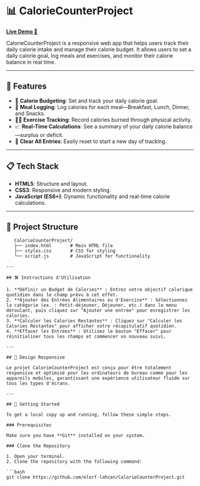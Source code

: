 # 📊 CalorieCounterProject

**[Live Demo 🚀](https://elorf-lahcen.github.io/CalorieCounterProject/)**

CalorieCounterProject is a responsive web app that helps users track their daily calorie intake and manage their calorie budget. It allows users to set a daily calorie goal, log meals and exercises, and monitor their calorie balance in real time.

---

## 🌟 Features

- 📝 **Calorie Budgeting**: Set and track your daily calorie goal.
- 🍲 **Meal Logging**: Log calories for each meal—Breakfast, Lunch, Dinner, and Snacks.
- 🏃‍♂️ **Exercise Tracking**: Record calories burned through physical activity.
- 📈 **Real-Time Calculations**: See a summary of your daily calorie balance—surplus or deficit.
- 🧹 **Clear All Entries**: Easily reset to start a new day of tracking.

---

## 📋 Tech Stack

- **HTML5**: Structure and layout.
- **CSS3**: Responsive and modern styling.
- **JavaScript (ES6+)**: Dynamic functionality and real-time calorie calculations.

---

## 📁 Project Structure

   ```plaintext
      CalorieCounterProject/
      ├── index.html       # Main HTML file
      ├── styles.css       # CSS for styling
      └── script.js        # JavaScript for functionality

---

## 🛠️ Instructions d'Utilisation

1. **Définir un Budget de Calories** : Entrez votre objectif calorique quotidien dans le champ prévu à cet effet.
2. **Ajouter des Entrées Alimentaires ou d'Exercice** : Sélectionnez la catégorie (ex. : Petit-déjeuner, Déjeuner, etc.) dans le menu déroulant, puis cliquez sur "Ajouter une entrée" pour enregistrer les calories.
3. **Calculer les Calories Restantes** : Cliquez sur "Calculer les Calories Restantes" pour afficher votre récapitulatif quotidien.
4. **Effacer les Entrées** : Utilisez le bouton "Effacer" pour réinitialiser tous les champs et commencer un nouveau suivi.

---

## 📱 Design Responsive

Le projet CalorieCounterProject est conçu pour être totalement responsive et optimisé pour les ordinateurs de bureau comme pour les appareils mobiles, garantissant une expérience utilisateur fluide sur tous les types d'écrans.

---

## 🚀 Getting Started

To get a local copy up and running, follow these simple steps.

### Prerequisites

Make sure you have **Git** installed on your system.

### Clone the Repository

1. Open your terminal.
2. Clone the repository with the following command:

   ```bash
   git clone https://github.com/elorf-lahcen/CalorieCounterProject.git
